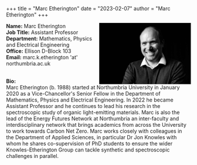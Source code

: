 +++
title = "Marc Etherington"
date = "2023-02-07"
author = "Marc Etherington"
+++

<img src="https://github.com/marc-k-etherington/marc-k-etherington.github.io/blob/main/content/images/group/TOT_Marc.jpg?raw=true" alt="Marc" width="250" height="auto" style="float:right">

<b>Name:</b> Marc Etherington
<br>
<b>Job Title:</b> Assistant Professor
<br>
<b>Department:</b> Mathematics, Physics and Electrical Engineering
<br>
<b>Office:</b> Ellison D-Block 103
<br>
<b>Email:</b> marc.k.etherington 'at' northumbria.ac.uk
<br>
<br>

<b>Bio:</b>
<br>
Marc Etherington (b. 1988) started at Northumbria University in January 2020 as a Vice-Chancellor's Senior Fellow in the Department of Mathematics, Physics and Electrical Engineering. In 2022 he became Assistant Professor and he continues to lead his research in the spectroscopic study of organic light-emitting materials. Marc is also the lead of the Energy Futures Network at Northumbria an inter-faculty and interdisciplinary network that brings academics from across the University to work towards Carbon Net Zero. Marc works closely with colleagues in the Department of Applied Sciences, in particular Dr Jon Knowles with whom he shares co-supervision of PhD students to ensure the wider Knowles-Etherington Group can tackle synthetic and spectroscopic challenges in parallel. 
